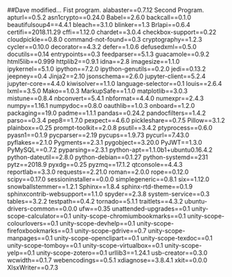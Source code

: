 ##Dave modified...
Fist program.
alabaster==0.7.12
Second Program.
apturl==0.5.2
asn1crypto==0.24.0
Babel==2.6.0
backcall==0.1.0
beautifulsoup4==4.4.1
bleach==3.1.0
blinker==1.3
Brlapi==0.6.4
certifi==2018.11.29
cffi==1.12.0
chardet==3.0.4
checkbox-support==0.22
cloudpickle==0.8.0
command-not-found==0.3
cryptography==1.2.3
cycler==0.10.0
decorator==4.3.2
defer==1.0.6
defusedxml==0.5.0
docutils==0.14
entrypoints==0.3
feedparser==5.1.3
guacamole==0.9.2
html5lib==0.999
httplib2==0.9.1
idna==2.8
imagesize==1.1.0
ipykernel==5.1.0
ipython==7.2.0
ipython-genutils==0.2.0
jedi==0.13.2
jeepney==0.4
Jinja2==2.10
jsonschema==2.6.0
jupyter-client==5.2.4
jupyter-core==4.4.0
kiwisolver==1.1.0
language-selector==0.1
louis==2.6.4
lxml==3.5.0
Mako==1.0.3
MarkupSafe==1.1.0
matplotlib==3.0.3
mistune==0.8.4
nbconvert==5.4.1
nbformat==4.4.0
numexpr==2.4.3
numpy==1.16.1
numpydoc==0.8.0
oauthlib==1.0.3
onboard==1.2.0
packaging==19.0
padme==1.1.1
pandas==0.24.2
pandocfilters==1.4.2
parso==0.3.4
pep8==1.7.0
pexpect==4.6.0
pickleshare==0.7.5
Pillow==3.1.2
plainbox==0.25
prompt-toolkit==2.0.8
psutil==3.4.2
ptyprocess==0.6.0
pyasn1==0.1.9
pycparser==2.19
pycups==1.9.73
pycurl==7.43.0
pyflakes==2.1.0
Pygments==2.3.1
pygobject==3.20.0
PyJWT==1.3.0
PyMySQL==0.7.2
pyparsing==2.3.1
python-apt==1.1.0b1+ubuntu0.16.4.2
python-dateutil==2.8.0
python-debian==0.1.27
python-systemd==231
pytz==2018.9
pyxdg==0.25
pyzmq==17.1.2
qtconsole==4.4.3
reportlab==3.3.0
requests==2.21.0
roman==2.0.0
rope==0.12.0
scipy==0.17.0
sessioninstaller==0.0.0
simplegeneric==0.8.1
six==1.12.0
snowballstemmer==1.2.1
Sphinx==1.8.4
sphinx-rtd-theme==0.1.9
sphinxcontrib-websupport==1.1.0
spyder==2.3.8
system-service==0.3
tables==3.2.2
testpath==0.4.2
tornado==5.1.1
traitlets==4.3.2
ubuntu-drivers-common==0.0.0
ufw==0.35
unattended-upgrades==0.1
unity-scope-calculator==0.1
unity-scope-chromiumbookmarks==0.1
unity-scope-colourlovers==0.1
unity-scope-devhelp==0.1
unity-scope-firefoxbookmarks==0.1
unity-scope-gdrive==0.7
unity-scope-manpages==0.1
unity-scope-openclipart==0.1
unity-scope-texdoc==0.1
unity-scope-tomboy==0.1
unity-scope-virtualbox==0.1
unity-scope-yelp==0.1
unity-scope-zotero==0.1
urllib3==1.24.1
usb-creator==0.3.0
wcwidth==0.1.7
webencodings==0.5.1
xdiagnose==3.8.4.1
xkit==0.0.0
XlsxWriter==0.7.3
